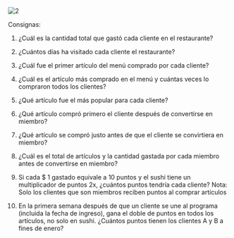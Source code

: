 
![2](https://user-images.githubusercontent.com/86261762/206271138-e8b36600-084f-48a7-87ac-71fda22252fc.png)


Consignas: 

1) ¿Cuál es la cantidad total que gastó cada cliente en el restaurante?

2) ¿Cuántos días ha visitado cada cliente el restaurante?

3) ¿Cuál fue el primer artículo del menú comprado por cada cliente?

4) ¿Cuál es el artículo más comprado en el menú y cuántas veces lo compraron todos los clientes?

5) ¿Qué artículo fue el más popular para cada cliente?

6) ¿Qué artículo compró primero el cliente después de convertirse en miembro?

7) ¿Qué artículo se compró justo antes de que el cliente se convirtiera en miembro?

8) ¿Cuál es el total de artículos y la cantidad gastada por cada miembro antes de convertirse en miembro?

9) Si cada $ 1 gastado equivale a 10 puntos y el sushi tiene un multiplicador de puntos 2x, ¿cuántos puntos tendría cada cliente?
Nota: Solo los clientes que son miembros reciben puntos al comprar artículos

10) En la primera semana después de que un cliente se une al programa (incluida la fecha de ingreso), gana el doble de puntos en todos los artículos, no solo en sushi. ¿Cuántos puntos tienen los clientes A y B a fines de enero?
